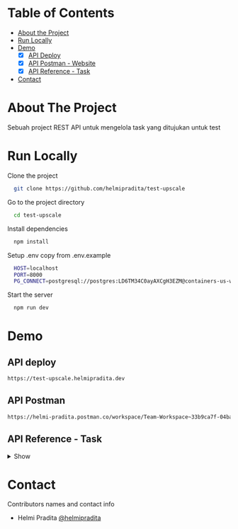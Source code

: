 # Table of Contents

* [About the Project](#about-the-project)
* [Run Locally](#run-locally)
* [Demo](#demo)
  *  [x] [API Deploy](#api-deploy)
  *  [x] [API Postman - Website](#api-postman)
  *  [x] [API Reference - Task](#api-reference---task)
* [Contact](#contact)

# About The Project

Sebuah project REST API untuk mengelola task yang ditujukan untuk test

# Run Locally

Clone the project

```bash
  git clone https://github.com/helmipradita/test-upscale
```

Go to the project directory

```bash
  cd test-upscale
```

Install dependencies

```bash
  npm install
```

Setup .env copy from .env.example

```bash
  HOST=localhost
  PORT=8000
  PG_CONNECT=postgresql://postgres:LD6TM34C0ayAXCgH3EZM@containers-us-west-43.railway.app:6288/railway
```

Start the server

```bash
  npm run dev
```

# Demo

## API deploy 

```bash
https://test-upscale.helmipradita.dev
```

## API Postman
```bash
https://helmi-pradita.postman.co/workspace/Team-Workspace~33b9ca7f-04ba-427e-8cfb-cd8cf1a93588/collection/26506164-4786656b-9d24-4dbd-9a28-25b2c9acdf3c?action=share&creator=26506164
```

## API Reference - Task

<details>
<summary>Show</summary>
<br>

#### Insert task

```
  POST /task
```

Field body form

| Field      | Type     | Description            |
| :--------- | :------- | :--------------------- |
| `judul`     | `string` | **Required**. Judul task yang di inginkan    |
| `deskripsi`     | `string` | **Required**. Deskripsi task yang di inginkan    |

Response 200

```json
{
  "success": true,
  "statusCode": 200,
  "data": {
    "id": "34e984cc-2cfb-4b68-a9d0-6ee380ab808d",
    "judul": "Judul 3",
    "deskripsi": "Ini adalah deskripsi judul 3"
  },
  "message": "insert tasks success"
}
```

#### Get all task

```
  GET /task
```

Response 200

```json
{
  "success": true,
  "statusCode": 200,
  "data": [
    {
      "id": "34e984cc-2cfb-4b68-a9d0-6ee380ab808d",
      "judul": "Judul 3",
      "deskripsi": "Ini adalah deskripsi judul 3",
      "selesai": false,
      "created_at": "wednesday, 22 Mar 2023, 15:35",
      "updated_at": "wednesday, 22 Mar 2023, 15:35"
    },
    {
      "id": "c6c263da-b65c-4eb3-bfc5-cb2b1af43f47",
      "judul": "Judul 2",
      "deskripsi": "Ini adalah deskripsi judul 2",
      "selesai": true,
      "created_at": "tuesday  , 21 Mar 2023, 19:14",
      "updated_at": "tuesday  , 21 Mar 2023, 19:16"
    },
    {
      "id": "087b386b-dcab-4ff4-b667-3505892fd017",
      "judul": "Judul 1",
      "deskripsi": "Ini adalah deskripsi",
      "selesai": false,
      "created_at": "tuesday  , 21 Mar 2023, 19:13",
      "updated_at": "tuesday  , 21 Mar 2023, 19:13"
    }
  ],
  "message": "get tasks success",
  "pagination": {
    "page": 0,
    "limit": 12,
    "totalRows": 3,
    "totalPage": 1
  }
}
```

#### Get task by user id

```
  GET /task/:id
```

Field body params

| Field      | Type     | Description            |
| :--------- | :------- | :--------------------- |
| `id`     | `string` | **Required**. id dari task yang ingin di lihat    |

Response 200

```json
{
  "success": true,
  "statusCode": 200,
  "data": {
    "id": "c6c263da-b65c-4eb3-bfc5-cb2b1af43f47",
    "judul": "Judul 2",
    "deskripsi": "Ini adalah deskripsi judul 2",
    "selesai": false,
    "created_at": "tuesday  , 21 Mar 2023, 19:14",
    "updated_at": "tuesday  , 21 Mar 2023, 19:16"
  },
  "message": "get data tasks success"
}
```

#### Update task

```
  PUT /task/:id
```

Field body params

| Field      | Type     | Description            |
| :--------- | :------- | :--------------------- |
| `id`     | `string` | **Required**. id dari task yang ingin di edit    |

Field body form

| Field      | Type     | Description            |
| :--------- | :------- | :--------------------- |
| `judul`     | `string` | **Required**. Judul task yang di inginkan    |
| `deskripsi`     | `string` | **Required**. Deskripsi task yang di inginkan    |
| `selesai`     | `boolean` | **Required**. Status task yang di inginkan    |

Response 200

```json
{
  "success": true,
  "statusCode": 200,
  "data": {
    "id": "c6c263da-b65c-4eb3-bfc5-cb2b1af43f47",
    "judul": "Judul 2",
    "deskripsi": "Ini adalah deskripsi judul 2",
    "selesai": "true"
  },
  "message": "edit tasks success"
}
```

#### Delete task

```
  PUT /task/:id
```

Field body params

| Field   | Type     | Description                            |
| :------ | :------- | :------------------------------------- |
| `id` | `string` | **Required**. id dari task yang ingin di lihat        |

Response 200

```json
{
  "success": true,
  "statusCode": 200,
  "message": "delete tasks success"
}
```

</details>


# Contact

Contributors names and contact info
  * Helmi Pradita [@helmipradita](https://github.com/helmipradita)
